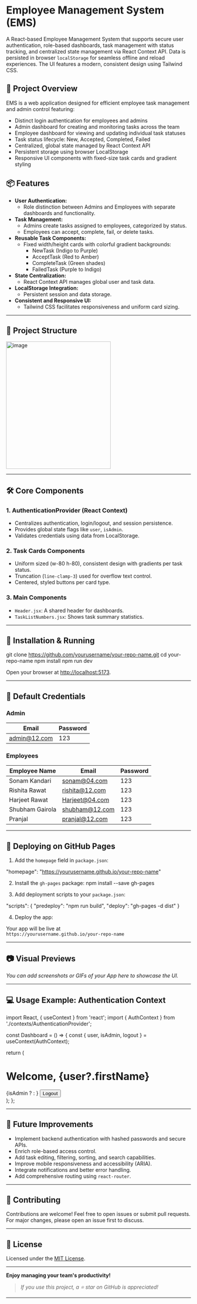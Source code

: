 # Employee Management System (EMS)

A React-based Employee Management System that supports secure user authentication, role-based dashboards, task management with status tracking, and centralized state management via React Context API. Data is persisted in browser `localStorage` for seamless offline and reload experiences. The UI features a modern, consistent design using Tailwind CSS.

## 🚀 Project Overview

EMS is a web application designed for efficient employee task management and admin control featuring:

- Distinct login authentication for employees and admins  
- Admin dashboard for creating and monitoring tasks across the team  
- Employee dashboard for viewing and updating individual task statuses  
- Task status lifecycle: New, Accepted, Completed, Failed  
- Centralized, global state managed by React Context API  
- Persistent storage using browser LocalStorage  
- Responsive UI components with fixed-size task cards and gradient styling

## 📦 Features

- **User Authentication:**  
  - Role distinction between Admins and Employees with separate dashboards and functionality.  
- **Task Management:**  
  - Admins create tasks assigned to employees, categorized by status.  
  - Employees can accept, complete, fail, or delete tasks.  
- **Reusable Task Components:**  
  - Fixed width/height cards with colorful gradient backgrounds:  
    - NewTask (Indigo to Purple)  
    - AcceptTask (Red to Amber)  
    - CompleteTask (Green shades)  
    - FailedTask (Purple to Indigo)  
- **State Centralization:**  
  - React Context API manages global user and task data.  
- **LocalStorage Integration:**  
  - Persistent session and data storage.  
- **Consistent and Responsive UI:**  
  - Tailwind CSS facilitates responsiveness and uniform card sizing.

---

## 📁 Project Structure
<img width="285" height="347" alt="image" src="https://github.com/user-attachments/assets/667b1fa2-7b61-4ff1-bd94-a239f5f39568" />

---


## 🛠 Core Components

### 1. AuthenticationProvider (React Context)

- Centralizes authentication, login/logout, and session persistence.  
- Provides global state flags like `user`, `isAdmin`.  
- Validates credentials using data from LocalStorage.

### 2. Task Cards Components

- Uniform sized (w-80 h-80), consistent design with gradients per task status.  
- Truncation (`line-clamp-3`) used for overflow text control.  
- Centered, styled buttons per card type.

### 3. Main Components

- `Header.jsx`: A shared header for dashboards.  
- `TaskListNumbers.jsx`: Shows task summary statistics.

---

## 🔧 Installation & Running
git clone https://github.com/yourusername/your-repo-name.git
cd your-repo-name
npm install
npm run dev


Open your browser at [http://localhost:5173](http://localhost:5173).

---

## 🔑 Default Credentials

### Admin

| Email        | Password |
| ------------ | -------- |
| admin@12.com | 123      |

### Employees

| Employee Name   | Email           | Password |
| --------------- | --------------- | -------- |
| Sonam Kandari   | sonam@04.com    | 123      |
| Rishita Rawat   | rishita@12.com  | 123      |
| Harjeet Rawat   | Harjeet@04.com  | 123      |
| Shubham Gairola | shubham@12.com  | 123      |
| Pranjal         | pranjal@12.com  | 123      |

---

## 🚢 Deploying on GitHub Pages

1. Add the `homepage` field in `package.json`:

"homepage": "https://yourusername.github.io/your-repo-name"

2. Install the `gh-pages` package:
   npm install --save gh-pages

3. Add deployment scripts to your `package.json`:
   
"scripts": {
"predeploy": "npm run build",
"deploy": "gh-pages -d dist"
}


4. Deploy the app:

Your app will be live at  
`https://yourusername.github.io/your-repo-name`

---

## 📷 Visual Previews

*You can add screenshots or GIFs of your App here to showcase the UI.*

---

## 💻 Usage Example: Authentication Context
import React, { useContext } from 'react';
import { AuthContext } from './contexts/AuthenticationProvider';

const Dashboard = () => {
const { user, isAdmin, logout } = useContext(AuthContext);

return (
<div>
<h1>Welcome, {user?.firstName}</h1>
{isAdmin ? <AdminPanel /> : <EmployeePanel />}
<button onClick={logout}>Logout</button>
</div>
);
};


---

## 🚀 Future Improvements

- Implement backend authentication with hashed passwords and secure APIs.  
- Enrich role-based access control.  
- Add task editing, filtering, sorting, and search capabilities.  
- Improve mobile responsiveness and accessibility (ARIA).  
- Integrate notifications and better error handling.  
- Add comprehensive routing using `react-router`.

---

## 🤝 Contributing

Contributions are welcome! Feel free to open issues or submit pull requests. For major changes, please open an issue first to discuss.

---

## 📄 License

Licensed under the [MIT License](LICENSE).

---

**Enjoy managing your team's productivity!**

> _If you use this project, a ⭐ star on GitHub is appreciated!_

---

   





